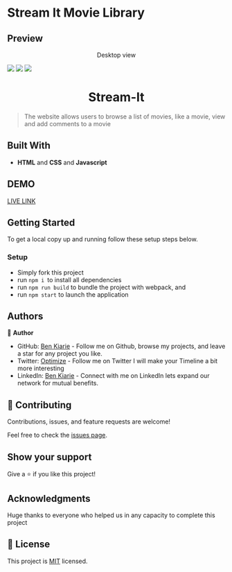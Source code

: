 # Stream It Movie Library

## Preview
<p align="center">Desktop view</p>
<img src="./src/assets/streamdsktphmpage.png">
<img src="./src/assets/st-desk-1.png">
<img src="./src/assets/st-desk-2.png">

<h1 align="center"> Stream-It </h1>

> The website allows users to browse a list of movies, like a movie, view and add comments to a movie



## Built With

- **HTML** and **CSS** and **Javascript**

## DEMO

[LIVE LINK](https://stream-it-movie-library.netlify.app/)

## Getting Started

To get a local copy up and running follow these setup steps below.

### Setup

- Simply fork this project
- run `npm i `to install all dependencies
- run `npm run build` to bundle the project with webpack, and
- run `npm start` to launch the application

## Authors

👤 **Author**

- GitHub: [Ben Kiarie](https://github.com/Benmuiruri) - Follow me on Github, browse my projects, and leave a star for any project you like.
- Twitter: [Optimize](https://twitter.com/_optimize) - Follow me on Twitter I will make your Timeline a bit more interesting
- LinkedIn: [Ben Kiarie](https://www.linkedin.com/in/benjamin-kiarie-180b66149/) - Connect with me on LinkedIn lets expand our network for mutual benefits.

## 🤝 Contributing

Contributions, issues, and feature requests are welcome!

Feel free to check the [issues page](https://github.com/Benmuiruri/stream-it-movie-library/issues).

## Show your support

Give a ⭐️ if you like this project!

## Acknowledgments

Huge thanks to everyone who helped us in any capacity to complete this project

## 📝 License

This project is [MIT](https://opensource.org/licenses/MIT) licensed.
